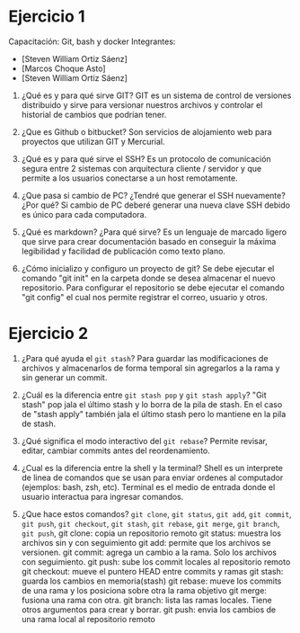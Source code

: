 # Ejercicio 1
Capacitación: Git, bash y docker
Integrantes:
- [Steven William Ortiz Sáenz]
- [Marcos Choque Asto]
- [Steven William Ortiz Sáenz]

1. ¿Qué es y para qué sirve GIT?
GIT es un sistema de control de versiones distribuido y sirve para versionar nuestros archivos y controlar el historial de cambios que podrían tener.

2. ¿Que es Github o bitbucket?
Son servicios de alojamiento web para proyectos que utilizan GIT y Mercurial.

3. ¿Qué es y para qué sirve el SSH?
Es un protocolo de comunicación segura entre 2 sistemas con arquitectura cliente / servidor y que permite a los usuarios conectarse a un host remotamente.

4. ¿Que pasa si cambio de PC? ¿Tendré que generar el SSH nuevamente?¿Por qué?
Si cambio de PC deberé generar una nueva clave SSH debido es único para cada computadora.

5. ¿Qué es markdown? ¿Para qué sirve?
Es un lenguaje de marcado ligero que sirve para crear documentación basado en conseguir la máxima legibilidad y facilidad de publicación como texto plano.

6. ¿Cómo inicializo y configuro un proyecto de git?
Se debe ejecutar el comando "git init" en la carpeta donde se desea almacenar el nuevo repositorio. Para configurar el repositorio se debe ejecutar el comando "git config" el cual nos permite registrar el correo, usuario y otros.

# Ejercicio 2
1. ¿Para qué ayuda el `git stash`?
Para guardar las modificaciones de archivos y almacenarlos de forma temporal sin agregarlos a la rama y sin generar un commit.

2. ¿Cuál es la diferencia entre `git stash pop` y `git stash apply`?
"Git stash" pop jala el último stash y lo borra de la pila de stash.
En el caso de "stash apply" también jala el último stash pero lo mantiene en la pila de stash.

3. ¿Qué significa el modo interactivo del `git rebase`?
Permite revisar, editar, cambiar commits antes del reordenamiento.

4. ¿Cual es la diferencia entre la shell y la terminal?
Shell es un interprete de linea de comandos que se usan para enviar ordenes al computador (ejemplos: bash, zsh, etc).
Terminal es el medio de entrada donde el usuario interactua para ingresar comandos.

5. ¿Que hace estos comandos? `git clone`, `git status`, `git add`, `git commit`, `git push`, `git checkout`, `git stash`, `git rebase`, `git merge`, `git branch`, `git push`,
git clone: copia un repositorio remoto
git status: muestra los archivos sin y con seguimiento
git add: permite que los archivos se versionen.
git commit: agrega un cambio a la rama. Solo los archivos con seguimiento.
git push: sube los commit locales al repositorio remoto
git checkout: mueve el puntero HEAD entre commits y ramas
git stash: guarda los cambios en memoria(stash)
git rebase: mueve los commits de una rama y los posiciona sobre otra la rama objetivo
git merge: fusiona una rama con otra.
git branch: lista las ramas locales. Tiene otros argumentos para crear y borrar.
git push: envia los cambios de una rama local al repositorio remoto
